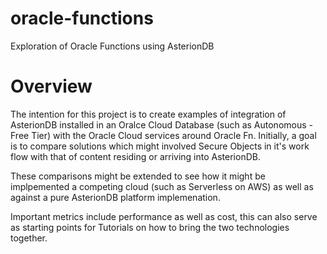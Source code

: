 # oracle-functions
Exploration of Oracle Functions using AsterionDB

# Overview
The intention for this project is to create examples of integration of AsterionDB installed in an Oralce Cloud
Database (such as Autonomous - Free Tier) with the Oracle Cloud services around Oracle Fn.  Initially, a goal is
to compare solutions which might involved Secure Objects in it's work flow with that of content residing or
arriving into AsterionDB.

These comparisons might be extended to see how it might be implpemented a competing cloud (such as Serverless on
AWS) as well as against a pure AsterionDB platform implemenation.

Important metrics include performance as well as cost, this can also serve as starting points for Tutorials on how
to bring the two technologies together.

